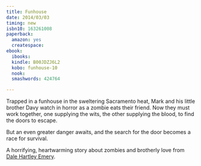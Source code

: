 ```yaml
---
title: Funhouse
date: 2014/03/03
timing: new
isbn10: 163261008
paperback:
  amazon: yes
  createspace: 
ebook:
  ibooks: 
  kindle: B00JDZJ6L2 
  kobo: funhouse-10
  nook: 
  smashwords: 424764

---
```


Trapped in a funhouse in the sweltering Sacramento heat,
Mark and his little brother Davy
watch in horror as a zombie eats their friend.
Now they must work together,
one supplying the wits,
the other supplying the blood,
to find the doors to escape. 
 
But an even greater danger awaits,
and the search for the door becomes a race for survival. 
 
A horrifying, heartwarming story
about zombies and brotherly love
from [Dale Hartley Emery](http://dalehartleyemery.com).

